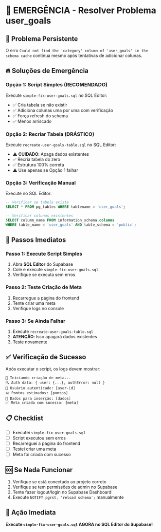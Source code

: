 # 🚨 EMERGÊNCIA - Resolver Problema user_goals

## 🎯 **Problema Persistente**
O erro `Could not find the 'category' column of 'user_goals' in the schema cache` continua mesmo após tentativas de adicionar colunas.

## 🔥 **Soluções de Emergência**

### **Opção 1: Script Simples (RECOMENDADO)**
Execute `simple-fix-user-goals.sql` no SQL Editor:
- ✅ Cria tabela se não existir
- ✅ Adiciona colunas uma por uma com verificação
- ✅ Força refresh do schema
- ✅ Menos arriscado

### **Opção 2: Recriar Tabela (DRÁSTICO)**
Execute `recreate-user-goals-table.sql` no SQL Editor:
- ⚠️ **CUIDADO**: Apaga dados existentes
- ✅ Recria tabela do zero
- ✅ Estrutura 100% correta
- ⚠️ Use apenas se Opção 1 falhar

### **Opção 3: Verificação Manual**
Execute no SQL Editor:
```sql
-- Verificar se tabela existe
SELECT * FROM pg_tables WHERE tablename = 'user_goals';

-- Verificar colunas existentes
SELECT column_name FROM information_schema.columns 
WHERE table_name = 'user_goals' AND table_schema = 'public';
```

## 🚀 **Passos Imediatos**

### **Passo 1: Execute Script Simples**
1. Abra **SQL Editor** do Supabase
2. Cole e execute `simple-fix-user-goals.sql`
3. Verifique se executa sem erros

### **Passo 2: Teste Criação de Meta**
1. Recarregue a página do frontend
2. Tente criar uma meta
3. Verifique logs no console

### **Passo 3: Se Ainda Falhar**
1. Execute `recreate-user-goals-table.sql`
2. **ATENÇÃO**: Isso apagará dados existentes
3. Teste novamente

## ✅ **Verificação de Sucesso**
Após executar o script, os logs devem mostrar:
```
🚀 Iniciando criação de meta...
🔍 Auth data: { user: {...}, authError: null }
👤 Usuário autenticado: [user-id]
📊 Pontos estimados: [pontos]
📝 Dados para inserção: [dados]
✅ Meta criada com sucesso: [meta]
```

## 📋 **Checklist**
- [ ] Executei `simple-fix-user-goals.sql`
- [ ] Script executou sem erros
- [ ] Recarreguei a página do frontend
- [ ] Testei criar uma meta
- [ ] Meta foi criada com sucesso

## 🆘 **Se Nada Funcionar**
1. Verifique se está conectado ao projeto correto
2. Verifique se tem permissões de admin no Supabase
3. Tente fazer logout/login no Supabase Dashboard
4. Execute `NOTIFY pgrst, 'reload schema';` manualmente

## 🎯 **Ação Imediata**
**Execute `simple-fix-user-goals.sql` AGORA no SQL Editor do Supabase!**